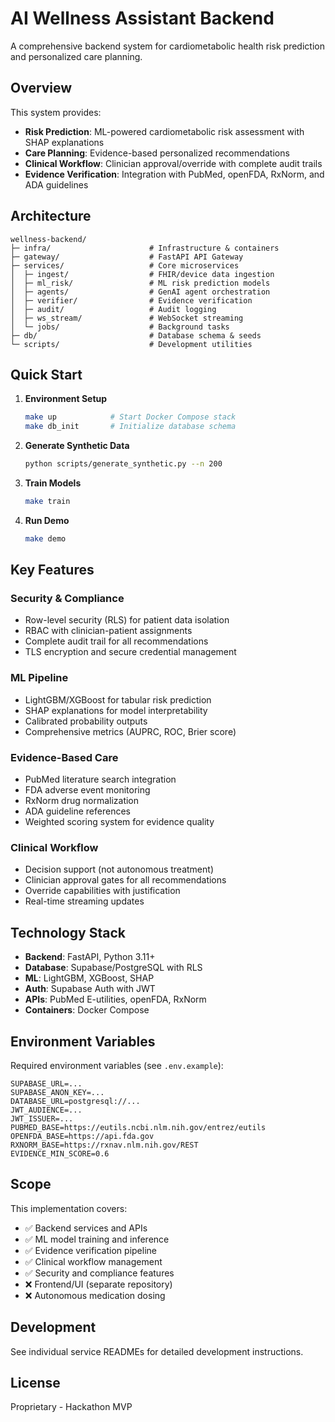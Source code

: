 # AI Wellness Assistant Backend

A comprehensive backend system for cardiometabolic health risk prediction and personalized care planning.

## Overview

This system provides:
- **Risk Prediction**: ML-powered cardiometabolic risk assessment with SHAP explanations
- **Care Planning**: Evidence-based personalized recommendations
- **Clinical Workflow**: Clinician approval/override with complete audit trails
- **Evidence Verification**: Integration with PubMed, openFDA, RxNorm, and ADA guidelines

## Architecture

```
wellness-backend/
├─ infra/                      # Infrastructure & containers
├─ gateway/                    # FastAPI API Gateway
├─ services/                   # Core microservices
│  ├─ ingest/                  # FHIR/device data ingestion
│  ├─ ml_risk/                 # ML risk prediction models
│  ├─ agents/                  # GenAI agent orchestration
│  ├─ verifier/                # Evidence verification
│  ├─ audit/                   # Audit logging
│  ├─ ws_stream/               # WebSocket streaming
│  └─ jobs/                    # Background tasks
├─ db/                         # Database schema & seeds
└─ scripts/                    # Development utilities
```

## Quick Start

1. **Environment Setup**
   ```bash
   make up            # Start Docker Compose stack
   make db_init       # Initialize database schema
   ```

2. **Generate Synthetic Data**
   ```bash
   python scripts/generate_synthetic.py --n 200
   ```

3. **Train Models**
   ```bash
   make train
   ```

4. **Run Demo**
   ```bash
   make demo
   ```

## Key Features

### Security & Compliance
- Row-level security (RLS) for patient data isolation
- RBAC with clinician-patient assignments
- Complete audit trail for all recommendations
- TLS encryption and secure credential management

### ML Pipeline
- LightGBM/XGBoost for tabular risk prediction
- SHAP explanations for model interpretability
- Calibrated probability outputs
- Comprehensive metrics (AUPRC, ROC, Brier score)

### Evidence-Based Care
- PubMed literature search integration
- FDA adverse event monitoring
- RxNorm drug normalization
- ADA guideline references
- Weighted scoring system for evidence quality

### Clinical Workflow
- Decision support (not autonomous treatment)
- Clinician approval gates for all recommendations
- Override capabilities with justification
- Real-time streaming updates

## Technology Stack

- **Backend**: FastAPI, Python 3.11+
- **Database**: Supabase/PostgreSQL with RLS
- **ML**: LightGBM, XGBoost, SHAP
- **Auth**: Supabase Auth with JWT
- **APIs**: PubMed E-utilities, openFDA, RxNorm
- **Containers**: Docker Compose

## Environment Variables

Required environment variables (see `.env.example`):

```
SUPABASE_URL=...
SUPABASE_ANON_KEY=...
DATABASE_URL=postgresql://...
JWT_AUDIENCE=...
JWT_ISSUER=...
PUBMED_BASE=https://eutils.ncbi.nlm.nih.gov/entrez/eutils
OPENFDA_BASE=https://api.fda.gov
RXNORM_BASE=https://rxnav.nlm.nih.gov/REST
EVIDENCE_MIN_SCORE=0.6
```

## Scope

This implementation covers:
- ✅ Backend services and APIs
- ✅ ML model training and inference
- ✅ Evidence verification pipeline
- ✅ Clinical workflow management
- ✅ Security and compliance features
- ❌ Frontend/UI (separate repository)
- ❌ Autonomous medication dosing

## Development

See individual service READMEs for detailed development instructions.

## License

Proprietary - Hackathon MVP
